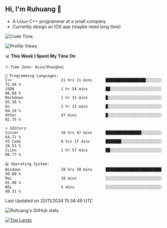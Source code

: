 ## Hi, I'm Ruhuang 👋

- A Linux C++ programmer at a small company
- Currently design an IOS app (maybe need long time)

<!--START_SECTION:waka-->
![Code Time](http://img.shields.io/badge/Code%20Time-152%20hrs%2052%20mins-blue)

![Profile Views](http://img.shields.io/badge/Profile%20Views-35-blue)

📊 **This Week I Spent My Time On** 

```text
🕑︎ Time Zone: Asia/Shanghai

💬 Programming Languages: 
C++                      21 hrs 11 mins      ██████████████████░░░░░░░   72.94 % 
JSON                     1 hr 54 mins        ██░░░░░░░░░░░░░░░░░░░░░░░   06.60 % 
Markdown                 1 hr 33 mins        █░░░░░░░░░░░░░░░░░░░░░░░░   05.38 % 
Go                       1 hr 15 mins        █░░░░░░░░░░░░░░░░░░░░░░░░   04.34 % 
Other                    47 mins             █░░░░░░░░░░░░░░░░░░░░░░░░   02.75 % 

🔥 Editors: 
Cursor                   18 hrs 47 mins      ████████████████░░░░░░░░░   64.71 % 
VS Code                  8 hrs 17 mins       ███████░░░░░░░░░░░░░░░░░░   28.53 % 
CLion                    1 hr 57 mins        ██░░░░░░░░░░░░░░░░░░░░░░░   06.77 % 

💻 Operating System: 
Windows                  28 hrs 38 mins      █████████████████████████   98.60 % 
Mac                      18 mins             ░░░░░░░░░░░░░░░░░░░░░░░░░   01.08 % 
WSL                      5 mins              ░░░░░░░░░░░░░░░░░░░░░░░░░   00.31 % 
```


 Last Updated on 20/11/2024 15:34:49 UTC
<!--END_SECTION:waka-->

![Ruhuang's GitHub stats](https://github-readme-stats.vercel.app/api?username=ruhuang2001&count_private=true&hide_title=true&show_icons=true&theme=vue)

[![Top Langs](https://github-readme-stats.vercel.app/api/top-langs/?username=ruhuang2001&layout=compact)](https://github.com/anuraghazra/github-readme-stats)
